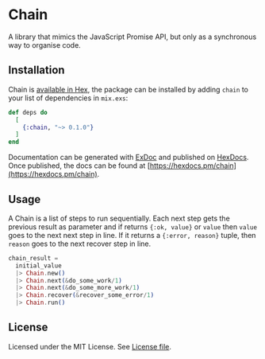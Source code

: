 # Chain

A library that mimics the JavaScript Promise API, but only as a synchronous way to organise code. 

## Installation

Chain is [available in Hex](https://hex.pm/chain), the package can be installed
by adding `chain` to your list of dependencies in `mix.exs`:

```elixir
def deps do
  [
    {:chain, "~> 0.1.0"}
  ]
end
```

Documentation can be generated with [ExDoc](https://github.com/elixir-lang/ex_doc)
and published on [HexDocs](https://hexdocs.pm). Once published, the docs can
be found at [https://hexdocs.pm/chain](https://hexdocs.pm/chain).

## Usage

A Chain is a list of steps to run sequentially.
Each next step gets the previous result as parameter and if returns `{:ok, value}` or `value` then `value` goes to the 
next next step in line. If it returns a `{:error, reason}` tuple, then `reason` goes to the next recover step in line.
```elixir
chain_result =
  initial_value
  |> Chain.new()
  |> Chain.next(&do_some_work/1)
  |> Chain.next(&do_some_more_work/1)
  |> Chain.recover(&recover_some_error/1)
  |> Chain.run()
```

## License

Licensed under the MIT License. See [License file](/LICENSE.md).